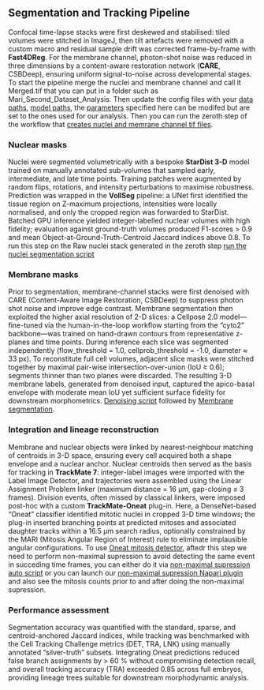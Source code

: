 ## Segmentation and Tracking Pipeline

Confocal time-lapse stacks were first deskewed and stabilised: tiled volumes were stitched in ImageJ, then tilt artefacts were removed with a custom macro and residual sample drift was corrected frame-by-frame with **Fast4DReg**.  For the membrane channel, photon-shot noise was reduced in three dimensions by a content-aware restoration network (**CARE**, CSBDeep), ensuring uniform signal-to-noise across developmental stages. To start the pipeline merge the nuclei and membrane channel and call it Merged.tif that you can put in a folder such as Mari_Second_Dataset_Analysis. Then update the config files with your [data paths](https://raw.githubusercontent.com/kapoorlab/CopenhagenWorkflow/main/conf/experiment_data_paths/), [model paths](https://raw.githubusercontent.com/kapoorlab/CopenhagenWorkflow/main/conf/model_paths/), the  [parameters](https://raw.githubusercontent.com/kapoorlab/CopenhagenWorkflow/main/conf/parameters/) specified here can be modifed but are set to the ones used for our analysis. Then you can run the zeroth step of the workflow that [creates nuclei and memrane channel tif files](https://raw.githubusercontent.com/kapoorlab/CopenhagenWorkflow/main/00_create_nuclei_membrane_splits.py).

### Nuclear masks  
Nuclei were segmented volumetrically with a bespoke **StarDist 3-D** model trained on manually annotated sub-volumes that sampled early, intermediate, and late time points.  Training patches were augmented by random flips, rotations, and intensity perturbations to maximise robustness.  Prediction was wrapped in the **VollSeg** pipeline: a UNet first identified the tissue region on Z-maximum projections, intensities were locally normalised, and only the cropped region was forwarded to StarDist.  Batched GPU inference yielded integer-labelled nuclear volumes with high fidelity; evaluation against ground-truth volumes produced F1-scores > 0.9 and mean Object-at-Ground-Truth-Centroid Jaccard indices above 0.8. To run this step on the Raw nuclei stack generated in the zeroth step [run the nuclei segmentation script](https://raw.githubusercontent.com/kapoorlab/CopenhagenWorkflow/main/01_nuclei_segmentation.py)

### Membrane masks  
Prior to segmentation, membrane-channel stacks were first denoised with CARE (Content-Aware Image Restoration, CSBDeep) to suppress photon shot noise and improve edge contrast. Membrane segmentation then exploited the higher axial resolution of 2-D slices: a Cellpose 2.0 model—fine-tuned via the human-in-the-loop workflow starting from the “cyto2” backbone—was trained on hand-drawn contours from representative z-planes and time points. During inference each slice was segmented independently (flow_threshold = 1.0, cellprob_threshold = -1.0, diameter ≈ 33 px). To reconstitute full cell volumes, adjacent slice masks were stitched together by maximal pair-wise intersection-over-union (IoU ≥ 0.6); segments thinner than two planes were discarded. The resulting 3-D membrane labels, generated from denoised input, captured the apico-basal envelope with moderate mean IoU yet sufficient surface fidelity for downstream morphometrics. [Denoising script](https://raw.githubusercontent.com/kapoorlab/CopenhagenWorkflow/main/01_enhance_membrane.py) followed by [Membrane segmentation](https://raw.githubusercontent.com/kapoorlab/CopenhagenWorkflow/main/01_vollcellpose_membrane_segmentation.py).

### Integration and lineage reconstruction  
Membrane and nuclear objects were linked by nearest-neighbour matching of centroids in 3-D space, ensuring every cell acquired both a shape envelope and a nuclear anchor.  Nuclear centroids then served as the basis for tracking in **TrackMate 7**: integer-label images were imported with the Label Image Detector, and trajectories were assembled using the Linear Assignment Problem linker (maximum distance = 16 µm, gap-closing ≤ 3 frames).  Division events, often missed by classical linkers, were imposed post-hoc with a custom **TrackMate-Oneat** plug-in.  Here, a DenseNet-based “Oneat” classifier identified mitotic nuclei in cropped 3-D time windows; the plug-in inserted branching points at predicted mitoses and associated daughter tracks within a 16.5 µm search radius, optionally constrained by the MARI (Mitosis Angular Region of Interest) rule to eliminate implausible angular configurations. To use [Oneat mitosis detector](https://raw.githubusercontent.com/kapoorlab/CopenhagenWorkflow/main/02_oneat_nuclei.py), aftedr this step we need to perform non-maximal supression to avoid detecting the same event in succeding time frames, you can either do it via [non-maximal supression auto script](03_nms_nuclei_automated.py) or you can launch our [non-maximal supression Napari plugin](https://raw.githubusercontent.com/kapoorlab/CopenhagenWorkflow/main/03_nms_nuclei_interactive.py) and also see the mitosis counts prior to and after doing the non-maximal supression.

### Performance assessment  
Segmentation accuracy was quantified with the standard, sparse, and centroid-anchored Jaccard indices, while tracking was benchmarked with the Cell Tracking Challenge metrics (DET, TRA, LNK) using manually annotated “silver-truth” subsets.  Integrating Oneat predictions reduced false branch assignments by > 60 % without compromising detection recall, and overall tracking accuracy (TRA) exceeded 0.85 across full embryos, providing lineage trees suitable for downstream morphodynamic analysis.
